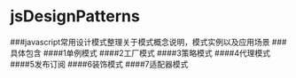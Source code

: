 # jsDesignPatterns
###javascript常用设计模式整理关于模式概念说明，模式实例以及应用场景
###具体包含
####1单例模式
####2工厂模式
####3策略模式
####4代理模式
####5发布订阅
####6装饰模式
####7适配器模式

